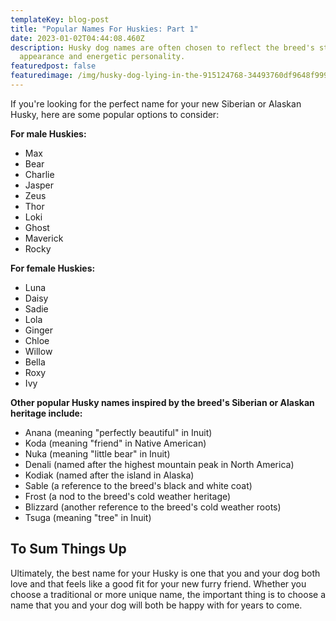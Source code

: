 ```yaml
---
templateKey: blog-post
title: "Popular Names For Huskies: Part 1"
date: 2023-01-02T04:44:08.460Z
description: Husky dog names are often chosen to reflect the breed's striking
  appearance and energetic personality.
featuredpost: false
featuredimage: /img/husky-dog-lying-in-the-915124768-34493760df9648f99961b50a16c39529.jpg
---
```

If you're looking for the perfect name for your new Siberian or Alaskan Husky, here are some popular options to consider:

**For male Huskies:**

* Max
* Bear
* Charlie
* Jasper
* Zeus
* Thor
* Loki
* Ghost
* Maverick
* Rocky

**For female Huskies:**

* Luna
* Daisy
* Sadie
* Lola
* Ginger
* Chloe
* Willow
* Bella
* Roxy
* Ivy

**Other popular Husky names inspired by the breed's Siberian or Alaskan heritage include:**

* Anana (meaning "perfectly beautiful" in Inuit)
* Koda (meaning "friend" in Native American)
* Nuka (meaning "little bear" in Inuit)
* Denali (named after the highest mountain peak in North America)
* Kodiak (named after the island in Alaska)
* Sable (a reference to the breed's black and white coat)
* Frost (a nod to the breed's cold weather heritage)
* Blizzard (another reference to the breed's cold weather roots)
* Tsuga (meaning "tree" in Inuit)



## To Sum Things Up

Ultimately, the best name for your Husky is one that you and your dog both love and that feels like a good fit for your new furry friend. Whether you choose a traditional or more unique name, the important thing is to choose a name that you and your dog will both be happy with for years to come.